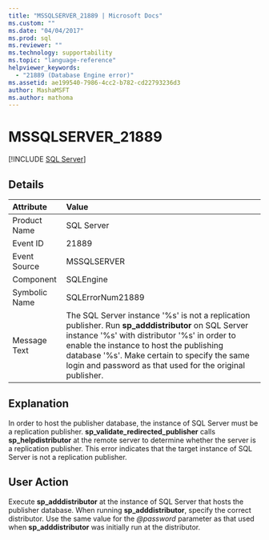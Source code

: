 ```yaml
---
title: "MSSQLSERVER_21889 | Microsoft Docs"
ms.custom: ""
ms.date: "04/04/2017"
ms.prod: sql
ms.reviewer: ""
ms.technology: supportability
ms.topic: "language-reference"
helpviewer_keywords: 
  - "21889 (Database Engine error)"
ms.assetid: ae199540-7986-4cc2-b782-cd22793236d3
author: MashaMSFT
ms.author: mathoma
---
```

# MSSQLSERVER_21889
 [!INCLUDE [SQL Server](../../includes/applies-to-version/sqlserver.md)]
  
## Details  
  
| Attribute | Value |  
| :-------- | :---- |  
|Product Name|SQL Server|  
|Event ID|21889|  
|Event Source|MSSQLSERVER|  
|Component|SQLEngine|  
|Symbolic Name|SQLErrorNum21889|  
|Message Text|The SQL Server instance '%s' is not a replication publisher. Run **sp_adddistributor** on SQL Server instance '%s' with distributor '%s' in order to enable the instance to host the publishing database '%s'. Make certain to specify the same login and password as that used for the original publisher.|  
  
## Explanation  
In order to host the publisher database, the instance of SQL Server must be a replication publisher. **sp_validate_redirected_publisher** calls **sp_helpdistributor** at the remote server to determine whether the server is a replication publisher. This error indicates that the target instance of SQL Server is not a replication publisher.  
  
## User Action  
Execute **sp_adddistributor** at the instance of SQL Server that hosts the publisher database. When running **sp_adddistributor**, specify the correct distributor. Use the same value for the *\@password* parameter as that used when **sp_adddistributor** was initially run at the distributor.  
  
